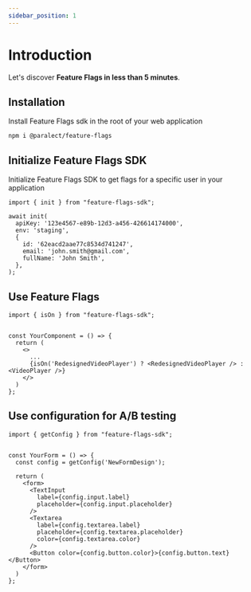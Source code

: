 ```yaml
---
sidebar_position: 1
---
```


# Introduction

Let's discover **Feature Flags in less than 5 minutes**.

## Installation

Install Feature Flags sdk in the root of your web application

```
npm i @paralect/feature-flags
```

## Initialize Feature Flags SDK

Initialize Feature Flags SDK to get flags for a specific user in your application

```
import { init } from "feature-flags-sdk";

await init(
  apiKey: '123e4567-e89b-12d3-a456-426614174000',
  env: 'staging',
  {
    id: '62eacd2aae77c8534d741247',
    email: 'john.smith@gmail.com',
    fullName: 'John Smith',
  },
);
```

## Use Feature Flags

```
import { isOn } from "feature-flags-sdk";


const YourComponent = () => {
  return (
    <>
      ...
      {isOn('RedesignedVideoPlayer') ? <RedesignedVideoPlayer /> : <VideoPlayer />}
    </>
  )
};
```

## Use configuration for A/B testing

```
import { getConfig } from "feature-flags-sdk";


const YourForm = () => {
  const config = getConfig('NewFormDesign');

  return (
    <form>
      <TextInput
        label={config.input.label}
        placeholder={config.input.placeholder}
      />
      <Textarea
        label={config.textarea.label}
        placeholder={config.textarea.placeholder}
        color={config.textarea.color}
      />
      <Button color={config.button.color}>{config.button.text}</Button>
    </form>
  )
};
```
